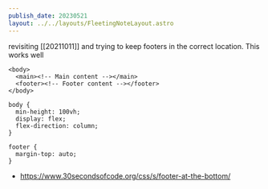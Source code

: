 ```yaml
---
publish_date: 20230521    
layout: ../../layouts/FleetingNoteLayout.astro
---
```

revisiting [[20211011]] and trying to keep footers in the correct location. This works well

```
<body>
  <main><!-- Main content --></main>
  <footer><!-- Footer content --></footer>
</body>
```

```
body {
  min-height: 100vh;
  display: flex;
  flex-direction: column;
}

footer {
  margin-top: auto;
}
```

- https://www.30secondsofcode.org/css/s/footer-at-the-bottom/